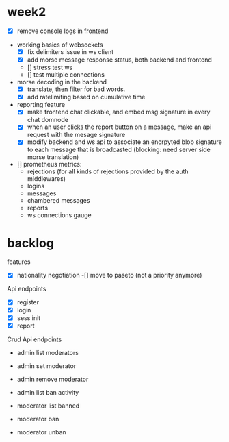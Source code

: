 

# week2

- [x] remove console logs in frontend
- working basics of websockets
  - [x] fix delimiters issue in ws client
  - [x] add morse message response status, both backend and frontend
  - [] stress test ws
  - [] test multiple connections
- morse decoding in the backend
  - [x] translate, then filter for bad words.
  - [x] add ratelimiting based on cumulative time
- reporting feature
  - [x] make frontend chat clickable, and embed msg signature in every chat domnode
  - [x] when an user clicks the report button on a message, make an api request with
       the mesage signature
  - [x] modify backend and ws api to associate an encrpyted blob signature to each message
       that is broadcasted (blocking: need server side morse translation)
- [] prometheus metrics: 
   - rejections (for all kinds of rejections provided by the auth middlewares)
   - logins
   - messages
   - chambered messages
   - reports
   - ws connections gauge

# backlog 

features

-[x] nationality negotiation
-[] move to paseto (not a priority anymore)

Api endpoints

-[x] register
-[x] login
-[x] sess init
-[x] report

Crud Api endpoints

- admin list moderators
- admin set moderator
- admin remove moderator
- admin list ban activity

- moderator list banned
- moderator ban
- moderator unban


